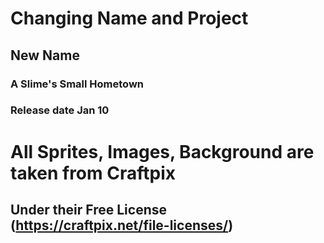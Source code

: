 # Changing Name and Project

## New Name
### **A Slime's Small Hometown**
### Release date Jan 10

# All Sprites, Images, Background are taken from **Craftpix** 
## Under their **Free License** (https://craftpix.net/file-licenses/)
